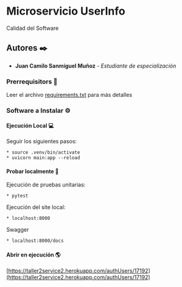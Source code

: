 # Microservicio UserInfo

Calidad del Software

## Autores ✒️

* **Juan Camilo Sanmiguel Muñoz** - *Estudiante de especialización* 


### Prerrequisitors 🔧

Leer el archivo [requirements.txt](https://github.com/Sanmiguel95/TallerServicio2/blob/master/requirements.txt) para más detalles

### Software a Instalar ⚙️

#### Ejecución Local 💻

Seguir los siguientes pasos:

```
* source .venv/bin/activate
* uvicorn main:app --reload
```

#### Probar localmente 🔎
Ejecución de pruebas unitarias:
```
* pytest
```

Ejecución del site local: 
```
* localhost:8000
```

Swagger
```
* localhost:8000/docs
```
#### Abrir en ejecución 🌎

[https://taller2service2.herokuapp.com/authUsers/17192](https://taller2service2.herokuapp.com/authUsers/17192)